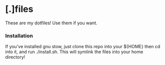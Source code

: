 # [.]files

These are my dotfiles! Use them if you want.

### Installation
If you've installed gnu stow, just clone this repo into your ${HOME} then cd into it, and run ./install.sh. This will symlink the files into your home directory!
